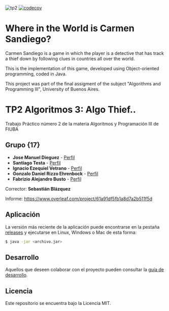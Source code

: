 ![tp2](https://github.com/jmdieguez/algothief/actions/workflows/build.yml/badge.svg) [![codecov](https://codecov.io/gh/jmdieguez/algothief/branch/master/graph/badge.svg)](https://codecov.io/gh/jmdieguez/algothief)

# Where in the World is Carmen Sandiego?

Carmen Sandiego is a game in which the player is a detective that has track a thief down by following clues in countries all over the world.

This is the implementation of this game, developed using Object-oriented programming, coded in Java.

This project was part of the final assigment of the subject "Algorithms and Programming III", University of Buenos Aires.


# TP2 Algoritmos 3: Algo Thief..

Trabajo Práctico número 2 de la materia Algoritmos y Programación III de FIUBA

## Grupo {17}

* **Jose Manuel Dieguez** - [Perfil](https://github.com/jmdieguez)
* **Santiago Testa** - [Perfil](https://github.com/stesta1)
* **Ignacio Ezequiel Vetrano** - [Perfil](https://github.com/IVetrano)
* **Gonzalo Daniel Rizzo Ehrenbock** - [Perfil](https://github.com/grizzoeh)
* **Fabrizio Alejandro Busto** - [Perfil](https://github.com/Lagshadow)

Corrector: **Sebastián Blázquez**

Informe: https://www.overleaf.com/project/61a91df5fb1a8d7a2b511f5d

## Aplicación

La versión más reciente de la aplicación puede encontrarse en la pestaña [releases](https://github.com/jmdieguez/algothief/releases/latest) y ejecutarse en Linux, Windows o Mac de esta forma:

```bash
$ java -jar <archivo.jar>
```

## Desarrollo

Aquellos que deseen colaborar con el proyecto pueden consultar la [guía de desarrollo](./docs/Desarrollo.md).

## Licencia

Este repositorio se encuentra bajo la Licencia MIT.

